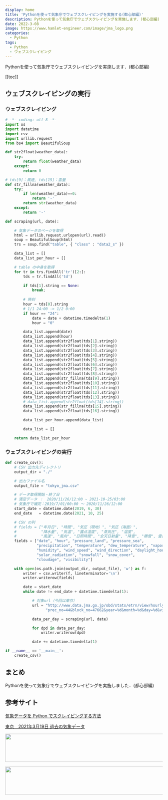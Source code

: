 ```yaml
---
display: home
title: 'Pythonを使って気象庁でウェブスクレイピングを実施する(都心部編)'
description: Pythonを使って気象庁でウェブスクレイピングを実施します．(都心部編)
date: 2022-3-08
image: https://www.hamlet-engineer.com/image/jma_logo.png
categories: 
  - Python
tags:
  - Python
  - ウェブスクレイピング
---
```

Pythonを使って気象庁でウェブスクレイピングを実施します．(都心部編)

<!-- https://www.hamlet-engineer.com -->
<!-- ![](/image/ChordDiagram.png) -->

<!-- more -->

<ClientOnly>
  <CallInArticleAdsense />
</ClientOnly>

[[toc]]

## ウェブスクレイピングの実行

### ウェブスクレイピング
```python
# -*- coding: utf-8 -*-
import os
import datetime
import csv
import urllib.request
from bs4 import BeautifulSoup

def str2float(weather_data):
    try:
        return float(weather_data)
    except:
        return 0

# tds[9]：風速, tds[15]：雲量
def str_fillna(weather_data):
    try:
        if len(weather_data)==0:
            return '-'
        return str(weather_data)
    except:
        return '-'

def scraping(url, date):

    # 気象データのページを取得
    html = urllib.request.urlopen(url).read()
    soup = BeautifulSoup(html)
    trs = soup.find("table", { "class" : "data2_s" })

    data_list = []
    data_list_per_hour = []

    # table の中身を取得
    for tr in trs.findAll('tr')[2:]:
        tds = tr.findAll('td')

        if tds[1].string == None:
            break;
        
        # 時刻
        hour = tds[0].string
        # 1/1 24:00 -> 1/2 0:00
        if hour == "24":
            date = date + datetime.timedelta(1)
            hour = "0"

        data_list.append(date)
        data_list.append(hour)
        data_list.append(str2float(tds[1].string))
        data_list.append(str2float(tds[2].string))
        data_list.append(str2float(tds[3].string))
        data_list.append(str2float(tds[4].string))
        data_list.append(str2float(tds[5].string))
        data_list.append(str2float(tds[6].string))
        data_list.append(str2float(tds[7].string))
        data_list.append(str2float(tds[8].string))
        data_list.append(str_fillna(tds[9].string))
        data_list.append(str2float(tds[10].string))
        data_list.append(str2float(tds[11].string))
        data_list.append(str2float(tds[12].string))
        data_list.append(str2float(tds[13].string))
        # data_list.append(str2float(tds[14].string))
        data_list.append(str_fillna(tds[15].string))
        data_list.append(str2float(tds[16].string))

        data_list_per_hour.append(data_list)

        data_list = []

    return data_list_per_hour
```

### ウェブスクレイピングの実行
```python
def create_csv():
    # CSV 出力先ディレクトリ
    output_dir = "./"

    # 出力ファイル名
    output_file = "tokyo_jma.csv"

    # データ取得開始・終了日
    # 満空データ ：　2020/11/26/12:00 ~ 2021-10-25/03:00
    # 気象庁で補完：2019/7/01/00:00 〜 2020/11/26/12:00
    start_date = datetime.date(2019, 6, 30)
    end_date   = datetime.date(2021, 10, 25)

    # CSV の列
    # fields = ["年月日", "時間", "気圧（現地）", "気圧（海面）",
    #           "降水量", "気温", "露点湿度", "蒸気圧", "湿度",
    #           "風速", "風向", "日照時間", "全天日射量", "降雪", "積雪", 雲量、視程] # 天気は今回は対象外とする
    fields = ["date", "hour", "pressure_land", "pressure_sea",
              "precipitation", "temperature", "dew_temperature", "vapor_pressure", 
              "humidity", "wind_speed", "wind_direction", "daylight_hours", 
              "solar_radiation", "snowfall", "snow_cover", 
              "cloudage", "visibility"]

    with open(os.path.join(output_dir, output_file), 'w') as f:
        writer = csv.writer(f, lineterminator='\n')
        writer.writerow(fields)

        date = start_date
        while date != end_date + datetime.timedelta(1):

            # 対象url（今回は東京）
            url = "http://www.data.jma.go.jp/obd/stats/etrn/view/hourly_s1.php?" \
                  "prec_no=44&block_no=47662&year=%d&month=%d&day=%d&view="%(date.year, date.month, date.day)

            data_per_day = scraping(url, date)

            for dpd in data_per_day:
                writer.writerow(dpd)

            date += datetime.timedelta(1)

if __name__ == '__main__':
    create_csv()
```


## まとめ
Pythonを使って気象庁でウェブスクレイピングを実施しました．(都心部編)

## 参考サイト
[気象データを Python でスクレイピングする方法](https://www.gis-py.com/entry/scraping-weather-data)

[東京　2021年3月19日 過去の気象データ](https://www.data.jma.go.jp/obd/stats/etrn/view/hourly_s1.php?prec_no=44&block_no=47662&year=2021&month=3&day=19&view=)


<ClientOnly>
  <CallInArticleAdsense />
</ClientOnly>

<!-- TechAcademy -->
<a href="//af.moshimo.com/af/c/click?a_id=2604050&p_id=1555&pc_id=2816&pl_id=29835&guid=ON" rel="nofollow" referrerpolicy="no-referrer-when-downgrade"><img src="//image.moshimo.com/af-img/0866/000000029835.jpg" width="728" height="90" style="border:none;"></a><img src="//i.moshimo.com/af/i/impression?a_id=2604050&p_id=1555&pc_id=2816&pl_id=29835" width="1" height="1" style="border:none;">

<!-- テックキャンプ -->
<a href="//af.moshimo.com/af/c/click?a_id=2641145&p_id=1770&pc_id=3386&pl_id=25847&guid=ON" rel="nofollow" referrerpolicy="no-referrer-when-downgrade"><img src="//image.moshimo.com/af-img/1115/000000025847.png" width="728" height="90" style="border:none;"></a><img src="//i.moshimo.com/af/i/impression?a_id=2641145&p_id=1770&pc_id=3386&pl_id=25847" width="1" height="1" style="border:none;">


